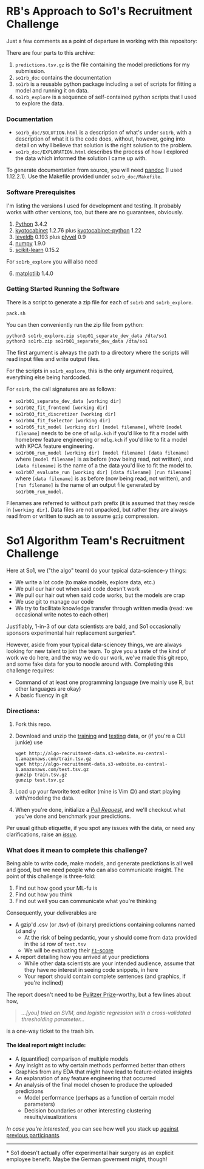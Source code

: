 # RB's Approach to So1's Recruitment Challenge

Just a few comments as a point of departure in working with this repository:

There are four parts to this archive:

1. `predictions.tsv.gz` is the file containing the model predictions for
   my submission.
2. `so1rb_doc` contains the documentation
3. `so1rb` is a reusable python package including a set of scripts for
   fitting a model and running it on data.
4. `so1rb_explore` is a sequence of self-contained python scripts that I
   used to explore the data.

### Documentation

* `so1rb_doc/SOLUTION.html` is a description of what's under `so1rb`,
  with a description of what it is the code does, without, however,
  going into detail on why I believe that solution is the right
  solution to the problem.
* `so1rb_doc/EXPLORATION.html` describes the process of how I explored the
  data which informed the solution I came up with.

To generate documentation from source, you will need
[pandoc](http://www.pandoc.org/) (I used 1.12.2.1).  Use the Makefile
provided under `so1rb_doc/Makefile`.

### Software Prerequisites

I'm listing the versions I used for development and testing.  It probably
works with other versions, too, but there are no guarantees, obviously.

1. [Python](https://www.python.org/downloads/) 3.4.2
2. [kyotocabinet](http://fallabs.com/kyotocabinet/pkg/) 1.2.76
   plus [kyotocabinet-python](http://fallabs.com/kyotocabinet/pythonpkg/) 1.22
3. [leveldb](https://github.com/google/leveldb) 0.193
   plus [plyvel](https://pypi.python.org/pypi/plyvel) 0.9
4. [numpy](https://github.com/numpy/) 1.9.0
5. [scikit-learn](https://pypi.python.org/pypi/scikit-learn/0.15.2) 0.15.2

For `so1rb_explore` you will also need

6. [matplotlib](http://sourceforge.net/projects/matplotlib/) 1.4.0

### Getting Started Running the Software

There is a script to generate a zip file for each of `so1rb` and
`so1rb_explore`.

```
pack.sh
```

You can then conveniently run the zip file from python:

```
python3 so1rb_explore.zip step01_separate_dev_data /dta/so1
python3 so1rb.zip so1rb01_separate_dev_data /dta/so1
```

The first argument is always the path to a directory where the scripts
will read input files and write output files.

For the scripts in `so1rb_explore`, this is the only argument required,
everything else being hardcoded.

For `so1rb`, the call signatures are as follows:
* `so1rb01_separate_dev_data [working dir]`
* `so1rb02_fit_frontend [working dir]`
* `so1rb03_fit_discretizer [working dir]`
* `so1rb04_fit_fselector [working dir]`
* `so1rb05_fit_model [working dir] [model filename]`,
  where `[model filename]` needs to be one of `mdlp.kch` if you'd like
  to fit a model with homebrew feature engineering or `mdlq.kch` if you'd
  like to fit a model with KPCA feature engineering.
* `so1rb06_run_model [working dir] [model filename] [data filename]`
  where `[model filename]` is as before (now being read, not written),
  and `[data filename]` is the name of a the data you'd like to fit
  the model to.
* `so1rb07_evaluate_run [working dir] [data filename] [run filename]`
  where `[data filename]` is as before (now being read, not written),
  and `[run filename]` is the name of an output file generated
  by `so1rb06_run_model`.

Filenames are referred to without path prefix (it is assumed that they
reside in `[working dir]`.  Data files are not unpacked, but rather they
are always read from or written to such as to assume `gzip` compression.

# So1 Algorithm Team's Recruitment Challenge

Here at So1, we ("the algo" team) do your typical data-science-y things:
* We write a lot code (to make models, explore data, etc.)
* We pull our hair out when said code doesn't work
* We pull our hair out when said code works, but the models are crap
* We use git to manage our code
* We try to facilitate knowledge transfer through written media (read: we occasional write notes to each other)
 
Justifiably, 1-in-3 of our data scientists are bald, and So1 occasionally sponsors experimental hair replacement surgeries*.

However, aside from your typical data-sciencey things, we are always looking for new talent to join the team. To give you a taste of the kind of work we do here, and the way we do our work, we've made this git repo, and some fake data for you to noodle around with. Completing this challenge requires:
* Command of at least one programming language (we mainly use R, but other languages are okay)
* A basic fluency in git

### Directions:
1. Fork this repo.
2. Download and unzip the [training](http://algo-recruitment-data.s3-website.eu-central-1.amazonaws.com/train.tsv.gz) and [testing](http://algo-recruitment-data.s3-website.eu-central-1.amazonaws.com/test.tsv.gz) data, or (if you're a CLI junkie) use
   
    ```
    wget http://algo-recruitment-data.s3-website.eu-central-1.amazonaws.com/train.tsv.gz
    wget http://algo-recruitment-data.s3-website.eu-central-1.amazonaws.com/test.tsv.gz
    gunzip train.tsv.gz
    gunzip test.tsv.gz
    ```
3. Load up your favorite text editor (mine is Vim :wink:) and start playing with/modeling the data.
4. When you're done, initialize a _[Pull Request](https://github.com/Segment-of-One/recruitment_challenge/pulls)_, and we'll checkout what you've done and benchmark your predictions.

Per usual github etiquette, if you spot any issues with the data, or need any clarifications, raise an _[issue](https://github.com/Segment-of-One/recruitment_challenge/issues)_.

### What does it mean to complete this challenge?
Being able to write code, make models, and generate predictions is all well and good, but we need people who can also communicate insight. The point of this challenge is three-fold:

1. Find out how good your ML-fu is
2. Find out how you think
3. Find out well you can communicate what you're thinking
 
Consequently, your deliverables are
* A gzip'd .csv (or .tsv) of (binary) predictions containing columns named `id` and `y`
  * At the risk of being pedantic, your `y` should come from data provided in the `id` row of `test.tsv`
  * We will be evaluating their [`F1`-score](https://en.wikipedia.org/wiki/F1_score)
* A report detailing how you arrived at your predictions
  * While other data scientists are your intended audience, assume that they have no interest in seeing code
    snippets, in here
  * Your report should contain complete sentences (and graphics, if you're inclined)
 
The report doesn't need to be [Pulitzer Prize](https://en.wikipedia.org/wiki/Pulitzer_Prize)-worthy, but a few lines about how,

> _...[you] tried an SVM, and logistic regression with a cross-validated thresholding parameter..._

is a one-way ticket to the trash bin. 

#### The ideal report might include:
* A (quantified) comparison of multiple models
* Any insight as to why certain methods performed better than others
* Graphics from any EDA that might have lead to feature-related insights
* An explanation of any feature engineering that occurred
* An analysis of the final model chosen to produce the uploaded predictions
    * Model performance (perhaps as a function of certain model parameters)
    * Decision boundaries or other interesting clustering results/visualizations
 
_In case you're interested_, you can see how well you stack up [against previous participants](https://github.com/Segment-of-One/recruitment_challenge/wiki/Leader-Board).

---
\* So1 doesn't actually offer experimental hair surgery as an explicit employee benefit. Maybe the German goverment might, though!
